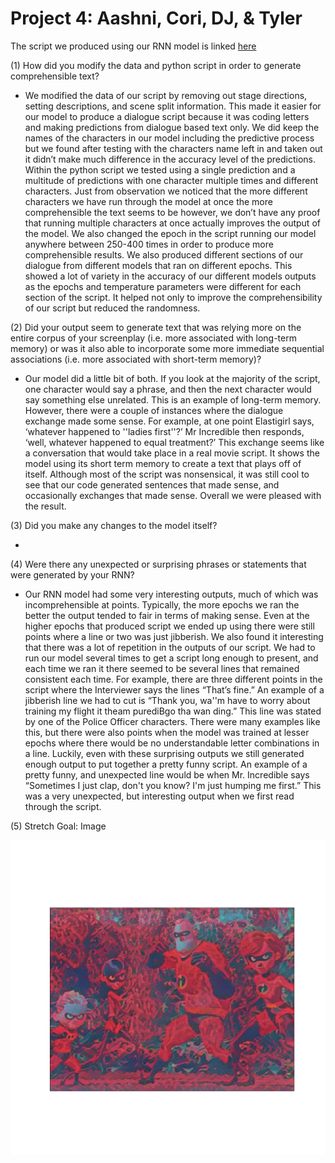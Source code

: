 # Project 4: Aashni, Cori, DJ, & Tyler

The script we produced using our RNN model is linked [here](script.md)

(1) How did you modify the data and python script in order to generate comprehensible text?

- We modified the data of our script by removing out stage directions, setting descriptions, and scene split information. This made it easier for our model to produce a dialogue script because it was coding letters and making predictions from dialogue based text only. We did keep the names of the characters in our model including the predictive process but we found after testing with the characters name left in and taken out it didn’t make much difference in the accuracy level of the predictions. Within the python script we tested using a single prediction and a multitude of predictions with one character multiple times and different characters. Just from observation we noticed that the more different characters we have run through the model at once the more comprehensible the text seems to be however, we don’t have any proof that running multiple characters at once actually improves the output of the model. We also changed the epoch in the script running our model anywhere between 250-400 times in order to produce more comprehensible results. We also produced different sections of our dialogue from different models that ran on different epochs. This showed a lot of variety in the accuracy of our different models outputs as the epochs and temperature parameters were different for each section of the script. It helped not only to improve the comprehensibility of our script but reduced the randomness.

(2) Did your output seem to generate text that was relying more on the entire corpus of your screenplay (i.e. more associated with long-term memory) or was it also able to incorporate some more immediate sequential associations (i.e. more associated with short-term memory)?

- Our model did a little bit of both. If you look at the majority of the script, one character would say a phrase, and then the next character would say something else unrelated. This is an example of long-term memory. However, there were a couple of instances where the dialogue exchange made some sense. For example, at one point Elastigirl says, ‘whatever happened to ''ladies first''?’ Mr Incredible then responds, ‘well, whatever happened to equal treatment?’ This exchange seems like a conversation that would take place in a real movie script. It shows the model using its short term memory to create a text that plays off of itself. Although most of the script was nonsensical, it was still cool to see that our code generated sentences that made sense, and occasionally exchanges that made sense. Overall we were pleased with the result.


(3) Did you make any changes to the model itself?

- 

(4) Were there any unexpected or surprising phrases or statements that were generated by your RNN?

- Our RNN model had some very interesting outputs, much of which was incomprehensible at points. Typically, the more epochs we ran the better the output tended to fair in terms of making sense. Even at the higher epochs that produced script we ended up using there were still points where a line or two was just jibberish. We also found it interesting that there was a lot of repetition in the outputs of our script. We had to run our model several times to get a script long enough to present, and each time we ran it there seemed to be several lines that remained consistent each time. For example, there are three different points in the script where the Interviewer says the lines “That’s fine.” An example of a jibberish line we had to cut is “Thank you, wa''m have to worry about training my flight it theam purediBgo tha wan ding.” This line was stated by one of the Police Officer characters. There were many examples like this, but there were also points when the model was trained at lesser epochs where there would be no understandable letter combinations in a line. Luckily, even with these surprising outputs we still generated enough output to put together a pretty funny script. An example of a pretty funny, and unexpected line would be when Mr. Incredible says “Sometimes I just clap, don't you know? I'm just humping me first.” This was a very unexpected, but interesting output when we first read through the script.


(5) Stretch Goal:  Image

![img_92.png](img_92.png)